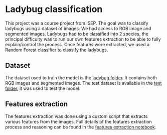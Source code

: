 # Ladybug classification

This project was a course project from ISEP. The goal was to classify ladybugs using a dataset of images. We had access to RGB image and segmented images. Ladybugs had to be classified into 2 species, the principal difficulty was to run our own features extraction to be able to fully explain/control the process. Once features were extracted, we used a Random Forest classifier to classify the ladybugs.

## Dataset
The dataset used to train the model is the [ladybug folder](/ladybug/). It contains both RGB images and segmented images.
The test dataset is available in the [test folder](/test/), it was used to test the model.

## Features extraction
The features extraction was done using a custom script that extracts various features from the images. Full details of the features extraction process and reasoning can be found in the [features extraction notebook](/feature_extraction.ipynb).